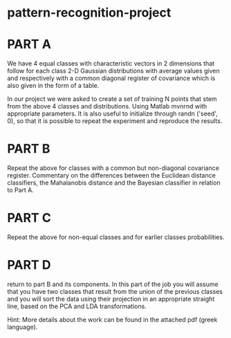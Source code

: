 # pattern-recognition-project

# PART A

We have 4 equal classes with characteristic vectors in 2 dimensions that follow for each class 2-D Gaussian
distributions with average values given and respectively with a common diagonal register of covariance which is also given in the form of a table.

In our project we were asked to create a set of training N points that stem from the above 4 classes and distributions. Using Matlab mvnrnd with appropriate parameters. 
It is also useful to initialize through randn ('seed', 0), so that it is possible to repeat the experiment and reproduce the results.

# PART B

Repeat the above for classes with a common but non-diagonal covariance register. Commentary on the differences between the Euclidean distance classifiers, 
the Mahalanobis distance and the Bayesian classifier in relation to Part A.

# PART C

Repeat the above for non-equal classes and for earlier classes probabilities.

# PART D

return to part B and its components. In this part of the job you will assume that you have two classes that result from the union of the previous classes and you will sort the data using their projection in an appropriate straight line, 
based on the PCA and LDA transformations.

Hint: More details about the work can be found in the attached pdf (greek language).



